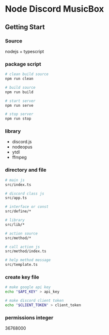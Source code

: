 # Node Discord MusicBox

## Getting Start
### Source
nodejs + typescript

### package script
```bash
# clean build source
npm run clean

# build source
npm run build

# start server
npm run serve

# stop server
npm run stop
```

### library
- discord.js
- nodeopus
- ytdl
- ffmpeg

### directory and file
```bash
# main js
src/index.ts

# discord class js
src/app.ts

# interface or const
src/define/*

# library
src/lib/*

# action source
src/method/*

# call action js
src/method/index.ts

# help method message
src/template.ts
```

### create key file
```bash
# make google api key
echo "$API_KEY" > api_key

# make discord client token
echo "$CLIENT_TOKEN" > client_token
```

### permissions integer
36768000
